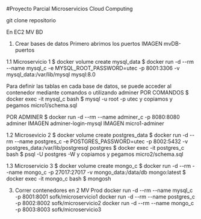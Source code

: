 #Proyecto Parcial Microservicios Cloud Computing


git clone repositorio

En EC2 MV BD
1. Crear bases de datos
Primero abrimos los puertos
IMAGEN mvDB-puertos

1.1 Microservicio 1
$ docker volume create mysql_data
$ docker run -d --rm --name mysql_c -e MYSQL_ROOT_PASSWORD=utec -p 8001:3306 -v mysql_data:/var/lib/mysql mysql:8.0

Para definir las tablas en cada base de datos, se puede acceder al contenedor mediante comandos o utilizando adminer
POR COMANDOS
$ docker exec -it mysql_c bash
$ mysql -u root -p
utec
y copiamos y pegamos micro1/schema.sql

POR ADMINER 
$ docker run -d --rm --name adminer_c -p 8080:8080 adminer
IMAGEN adminer-login-mysql
IMAGEN micro1-adminer

1.2 Microsevicio 2
$ docker volume create postgres_data
$ docker run -d --rm --name postgres_c -e POSTGRES_PASSWORD=utec -p 8002:5432 -v postgres_data:/var/lib/postgresql postgres
$ docker exec -it postgres_c bash
$ psql -U postgres -W
y copiamos y pegamos micro2/schema.sql

1.3 Microservicio 3
$ docker volume create mongo_c
$ docker run -d --rm --name mongo_c -p 27017:27017 -v mongo_data:/data/db mongo:latest
$ docker exec -it mongo_c bash
$ mongosh

3. Correr contenedores en 2 MV Prod
docker run -d --rm --name mysql_c -p 8001:8001 sofk/microservicio1
docker run -d --rm --name postgres_c -p 8002:8002 sofk/microservicio2
docker run -d --rm --name mongo_c -p 8003:8003 sofk/microservicio3
